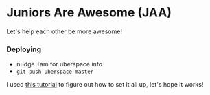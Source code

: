 # Juniors Are Awesome (JAA)

Let's help each other be more awesome!

### Deploying

* nudge Tam for uberspace info
* `git push uberspace master`

I used [this tutorial](http://metalmatze.de/blog/deploying-a-website-with-git-on-uberspace) to figure out how to set it all up, let's hope it works! 
